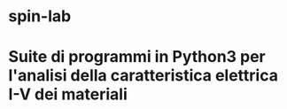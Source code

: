 # spin-lab
# Suite di programmi in Python3 per l'analisi della caratteristica elettrica I-V dei materiali
